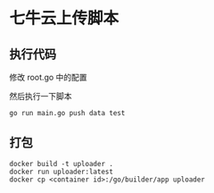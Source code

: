 # 七牛云上传脚本

## 执行代码

修改 root.go 中的配置

然后执行一下脚本

```
go run main.go push data test
```

## 打包

```
docker build -t uploader .
docker run uploader:latest
docker cp <container id>:/go/builder/app uploader
```